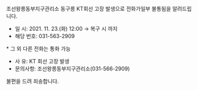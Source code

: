 조선왕릉동부지구관리소 동구릉 KT회선 고장 발생으로 전화가일부 불통됨을 알려드립니다.
- 일 시: 2021. 11. 23.(화) 12:00 → 복구 시 까지
- 해당 번호: 031-563-2909

\* 그 외 다른 전화는 통화 가능
- 사 유: KT 회선 고장 발생
- 문의사항: 조선왕릉동부지구관리소(031-566-2909)

불편을 드려 죄송합니다.